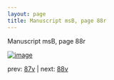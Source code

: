 ```yaml
---
layout: page
title: Manuscript msB, page 88r
---
```


Manuscript msB, page 88r

[![image](http://www.homermultitext.org/iipsrv?OBJ=IIP,1.0&FIF=/project/homer/pyramidal/deepzoom/hmt/vbbifolio/v1/vb_87v_88r.tif&WID=100&CVT=JPEG)](http://www.homermultitext.org/ict2/?urn=urn:cite2:hmt:vbbifolio.v1:vb_87v_88r)

prev:  [87v](../87v) | next:  [88v](../88v)

